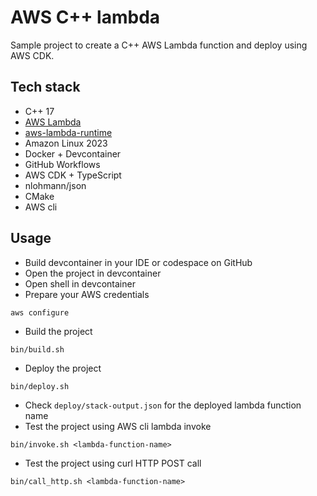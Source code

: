 # AWS C++ lambda

Sample project to create a C++ AWS Lambda function and deploy using AWS CDK.

## Tech stack

- C++ 17
- [AWS Lambda](https://aws.amazon.com/lambda/)
- [aws-lambda-runtime](https://github.com/awslabs/aws-lambda-cpp)
- Amazon Linux 2023
- Docker + Devcontainer
- GitHub Workflows
- AWS CDK + TypeScript
- nlohmann/json
- CMake
- AWS cli

## Usage

- Build devcontainer in your IDE or codespace on GitHub
- Open the project in devcontainer
- Open shell in devcontainer
- Prepare your AWS credentials

```shell
aws configure
```

- Build the project

```shell
bin/build.sh
```

- Deploy the project

```shell
bin/deploy.sh
```

- Check `deploy/stack-output.json` for the deployed lambda function name
- Test the project using AWS cli lambda invoke

```shell
bin/invoke.sh <lambda-function-name>
```

- Test the project using curl HTTP POST call

```shell
bin/call_http.sh <lambda-function-name>
```
